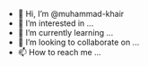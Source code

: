- 👋 Hi, I’m @muhammad-khair
- 👀 I’m interested in ...
- 🌱 I’m currently learning ...
- 💞️ I’m looking to collaborate on ...
- 📫 How to reach me ...

<!---
muhammad-khair/muhammad-khair is a ✨ special ✨ repository because its `README.md` (this file) appears on your GitHub profile.
You can click the Preview link to take a look at your changes.
--->
